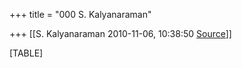 +++
title = "000 S. Kalyanaraman"

+++
[[S. Kalyanaraman	2010-11-06, 10:38:50 [Source](https://groups.google.com/g/bvparishat/c/c-V8pzbpVbs)]]



[TABLE]

  

